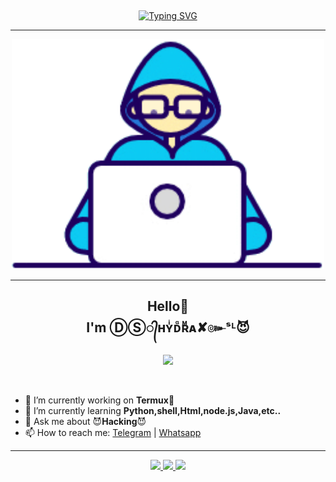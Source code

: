 ## <!-- Typing SVG -->
<p align="center">
    <a href="https://git.io/J0hKr">
        <img
        src="https://readme-typing-svg.herokuapp.com?size=30&width=500&lines=Hi+There+👋+How+Are+You?"
            alt="Typing SVG"
/>
</a>
<hr>
   <p align='center'>
   <a href=alt="made-with-python"> <img src="https://github.com/SL-Hydra/SL-Hydra/blob/main/Developer.gif"width="500" /> </a>
</p>
<hr />
<h2 align="center">Hello👋<br>I'm ⒹⓈ᭄ʜʏͥᴅᷧʀᷟᴀ✘๛ˢᴸ😈</h1>
<p align= "center">
<img src="https://www.udrop.com/file/6cKt/hack_49-1.jpg",width="80", height="80",alt="john-kener"/>
</p>
<br />

- 🔭 I’m currently working on **Termux🤤**
- 🌱 I’m currently learning **Python,shell,Html,node.js,Java,etc..**
- 💬 Ask me about 😈**Hacking**😈
- 📫 How to reach me: [Telegram](https://t.me/MahiyaSL) | [Whatsapp](https://wa.me/94764480414)
<hr />
<p align="center">
  <a href="https://github.com/SL-Hydra">
    <img src="https://komarev.com/ghpvc/?username=SL-Hydra&label=Profile%20views&color=ff69b4&label=Profile+Views&style=plastic">

  </a>
  <a href="https://github.com/SL-Hydra?tab=stars">
    <img src="https://img.shields.io/github/stars/SL-Hydra?color=ff69b4&label=Stars&style=plastic">

  </a>
  <a href="https://github.com/SL-Hydra?tab=followers">
    <img src="https://img.shields.io/github/followers/SL-Hydra?color=ff69b4&label=Followers&style=plastic">

  </a>
</p>
